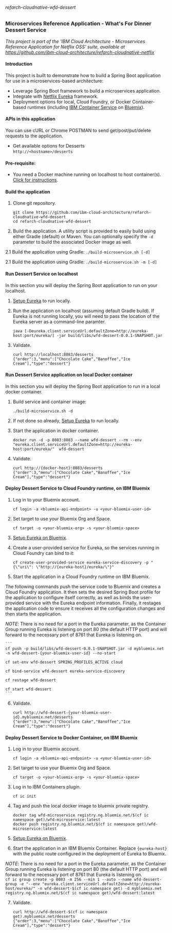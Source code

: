 ###### refarch-cloudnative-wfd-dessert

### Microservices Reference Application - What's For Dinner Dessert Service

*This project is part of the 'IBM Cloud Architecture - Microservices Reference Application for Netflix OSS' suite, available at
https://github.com/ibm-cloud-architecture/refarch-cloudnative-netflix*

#### Introduction

This project is built to demonstrate how to build a Spring Boot application for use in a microservices-based architecture:
 - Leverage Spring Boot framework to build a microservices application.
 - Integrate with [Netflix Eureka](https://github.com/Netflix/eureka) framework.
 - Deployment options for local, Cloud Foundry, or Docker Container-based runtimes (including [IBM Container Service](https://console.ng.bluemix.net/docs/containers/container_index.html) on [Bluemix](https://new-console.ng.bluemix.net/#overview)).

#### APIs in this application
You can use cURL or Chrome POSTMAN to send get/post/put/delete requests to the application.
- Get available options for Desserts  
`http://<hostname>/desserts`

#### Pre-requisite:
- You need a Docker machine running on localhost to host container(s). [Click for instructions](https://docs.docker.com/machine/get-started/).

#### Build the application
1. Clone git repository.
    ```
    git clone https://github.com/ibm-cloud-architecture/refarch-cloudnative-wfd-dessert
    cd refarch-cloudnative-wfd-dessert
    ```

2. Build the application.  A utility script is provided to easily build using either Gradle (default) or Maven.  You can optionally specify the `-d` parameter to build the associated Docker image as well.

  2.1 Build the application using Gradle:
    ```
    ./build-microservice.sh [-d]
    ```

  2.1 Build the application using Gradle:
    ```
    ./build-microservice.sh -m [-d]
    ```

#### Run Dessert Service on localhost
In this section you will deploy the Spring Boot application to run on your localhost.

1.  [Setup Eureka](https://github.com/ibm-cloud-architecture/refarch-cloudnative-netflix-eureka#run-the-application-component-locally) to run locally.

2. Run the application on localhost (assuming default Gradle build).  If Eureka is not running locally, you will need to pass the location of the Eureka server as a command-line paramter.
    ```
    java [-Deureka.client.serviceUrl.defaultZone=http://eureka-host:port/eureka/] -jar build/libs/wfd-dessert-0.0.1-SNAPSHOT.jar
    ```

3. Validate.
    ```
    curl http://localhost:8083/desserts
    {"order":3,"menu":["Chocolate Cake","Banoffee","Ice Cream"],"type":"dessert"}
    ```

#### Run Dessert Service application on local Docker container
In this section you will deploy the Spring Boot application to run in a local docker container.

1. Build service and container image:
    ```
    ./build-microservice.sh -d
    ```

2. If not done so already, [Setup Eureka](https://github.com/ibm-cloud-architecture/refarch-cloudnative-netflix-eureka#run-the-application-component-locally) to run locally.

3. Start the application in docker container.
    ```
    docker run -d -p 8083:8083 --name wfd-dessert --rm --env "eureka.client.serviceUrl.defaultZone=http://eureka-host:port/eureka/"  wfd-dessert
    ```

4. Validate.
    ```
    curl http://{docker-host}:8083/desserts
    {"order":3,"menu":["Chocolate Cake","Banoffee","Ice Cream"],"type":"dessert"}
    ```

#### Deploy Dessert Service to Cloud Foundry runtime, on IBM Bluemix

1. Log in to your Bluemix account.
    ```
    cf login -a <bluemix-api-endpoint> -u <your-bluemix-user-id>
    ```

2. Set target to use your Bluemix Org and Space.
    ```
    cf target -o <your-bluemix-org> -s <your-bluemix-space>
    ```

3. [Setup Eureka on Bluemix](https://github.com/ibm-cloud-architecture/refarch-cloudnative-netflix-eureka#run-the-application-component-on-bluemix).

4.  Create a user-provided service for Eureka, so the services running in Cloud Foundry can bind to it:

    ```
    cf create-user-provided-service eureka-service-discovery -p "{\"uri\": \"http://{eureka-host}/eureka/\"}"
    ```

5. Start the application in a Cloud Foundry runtime on IBM Bluemix.

  The following commands push the service code to Bluemix and creates a Cloud Foundry application.  It then sets the desired Spring Boot profile for the application to configure itself correctly, as well as binds the user-provided service with the Eureka endpoint information.  Finally, it restages the application code to ensure it receives all the configuration changes and then starts the application.  

  _NOTE_: There is no need for a port in the Eureka parameter, as the Container Group running Eureka is listening on port 80 (the default HTTP port) and will forward to the necessary port of 8761 that Eureka is listening on.  

    ```
    cf push -p build/libs/wfd-dessert-0.0.1-SNAPSHOT.jar -d mybluemix.net -n wfd-dessert-{your-bluemix-user-id} --no-start

    cf set-env wfd-dessert SPRING_PROFILES_ACTIVE cloud

    cf bind-service wfd-dessert eureka-service-discovery

    cf restage wfd-dessert

    cf start wfd-dessert
    ```

6. Validate.  
    ```
    curl http://wfd-dessert-{your-bluemix-user-id}.mybluemix.net/desserts
    {"order":3,"menu":["Chocolate Cake","Banoffee","Ice Cream"],"type":"dessert"}
    ```


#### Deploy Dessert Service to Docker Container, on IBM Bluemix

1. Log in to your Bluemix account.
    ```
    cf login -a <bluemix-api-endpoint> -u <your-bluemix-user-id>
    ```

2. Set target to use your Bluemix Org and Space.
    ```
    cf target -o <your-bluemix-org> -s <your-bluemix-space>
    ```

3. Log in to IBM Containers plugin.
    ```
    cf ic init
    ```

4. Tag and push the local docker image to bluemix private registry.
    ```
    docker tag wfd-microservice registry.ng.bluemix.net/$(cf ic namespace get)/wfd-microservice:latest
    docker push registry.ng.bluemix.net/$(cf ic namespace get)/wfd-microservice:latest
    ```

5. [Setup Eureka on Bluemix](https://github.com/ibm-cloud-architecture/refarch-cloudnative-netflix-eureka#run-the-application-component-on-bluemix).

6. Start the application in an IBM Bluemix Container. Replace `{eureka-host}` with the public route configured in the deployment of Eureka to Bluemix.  

  _NOTE_: There is no need for a port in the Eureka parameter, as the Container Group running Eureka is listening on port 80 (the default HTTP port) and will forward to the necessary port of 8761 that Eureka is listening on.  
    ```
    cf ic group create -p 8083 -m 256 --min 1 --auto --name wfd-dessert-group -e "--env "eureka.client.serviceUrl.defaultZone=http://eureka-host/eureka/" -n wfd-dessert-$(cf ic namespace get) -d mybluemix.net registry.ng.bluemix.net/$(cf ic namespace get)/wfd-dessert:latest
    ```

7. Validate.  
    ```
    curl http://wfd-dessert-$(cf ic namespace get).mybluemix.net/desserts
    {"order":3,"menu":["Chocolate Cake","Banoffee","Ice Cream"],"type":"dessert"}
    ```
